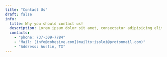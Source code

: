 ```yaml
---
title: "Contact Us"
draft: false
info:
  title: Why you should contact us!
  description: Lorem ipsum dolor sit amet, consectetur adipisicing elit. Velit recusandae voluptates doloremque veniam temporibus porro culpa ipsa, nisi soluta minima saepe laboriosam debitis nesciunt.
  contacts:
    - "phone: 737-309-7784"
    - "Mail: [info@cohesive.com](mailto:isoloi@protonmail.com)"
    - "Address: Austin, TX"
---
```


